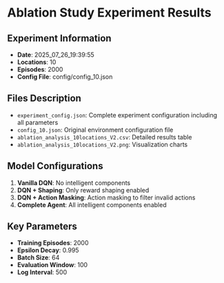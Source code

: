 # Ablation Study Experiment Results

## Experiment Information
- **Date**: 2025_07_26_19:39:55
- **Locations**: 10
- **Episodes**: 2000
- **Config File**: config/config_10.json

## Files Description
- `experiment_config.json`: Complete experiment configuration including all parameters
- `config_10.json`: Original environment configuration file
- `ablation_analysis_10locations_V2.csv`: Detailed results table
- `ablation_analysis_10locations_V2.png`: Visualization charts

## Model Configurations
1. **Vanilla DQN**: No intelligent components
2. **DQN + Shaping**: Only reward shaping enabled
3. **DQN + Action Masking**: Action masking to filter invalid actions
4. **Complete Agent**: All intelligent components enabled

## Key Parameters
- **Training Episodes**: 2000
- **Epsilon Decay**: 0.995
- **Batch Size**: 64
- **Evaluation Window**: 100
- **Log Interval**: 500
